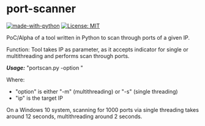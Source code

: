 # port-scanner
[![made-with-python](https://img.shields.io/badge/Made%20with-Python-1f425f.svg)](https://www.python.org/)
[![License: MIT](https://img.shields.io/badge/License-MIT-yellow.svg)](https://opensource.org/licenses/MIT)

PoC/Alpha of a tool written in Python to scan through ports of a given IP.

Function: Tool takes IP as parameter, as it accepts indicator for single or multithreading and performs scan through ports.

***Usage:*** "portscan.py -option <ip>"

Where:

- "option" is either "-m" (multithreading) or "-s" (single threading)
- "ip" is the target IP

On a Windows 10 system, scanning for 1000 ports via single threading takes around 12 seconds, multithreading around 2 seconds.  
